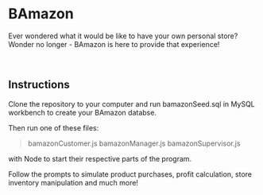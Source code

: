 # BAmazon

Ever wondered what it would be like to have your own personal store? Wonder no longer - BAmazon is here to provide that experience!

<br>

<h2>Instructions</h2>

Clone the repository to your computer and run bamazonSeed.sql in MySQL workbench to create your BAmazon databse.

Then run one of these files:

> bamazonCustomer.js
> bamazonManager.js
> bamazonSupervisor.js

with Node to start their respective parts of the program.

Follow the prompts to simulate product purchases, profit calculation, store inventory manipulation and much more!